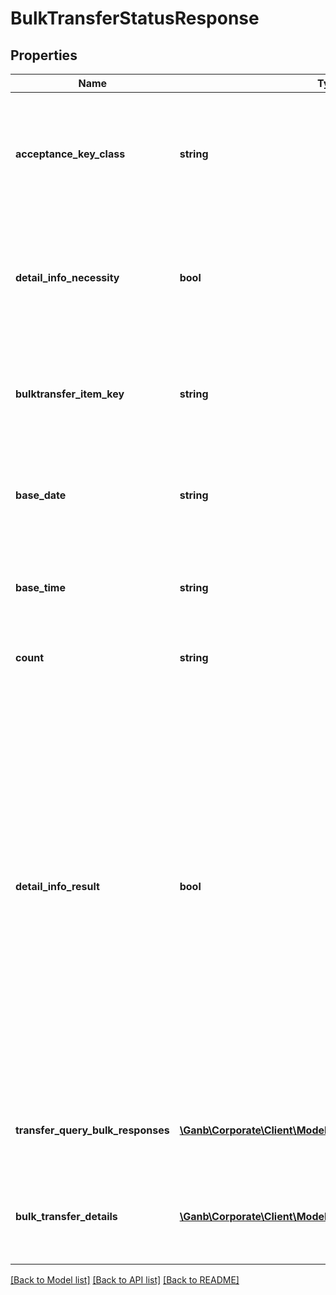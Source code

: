 # BulkTransferStatusResponse

## Properties
Name | Type | Description | Notes
------------ | ------------- | ------------- | -------------
**acceptance_key_class** | **string** | 照会対象キー区分 半角数字 リクエストしたときと同じ内容 照会対象のキー 1：振込申請照会対象指定、2：振込一括照会対象指定 | 
**detail_info_necessity** | **bool** | 明細情報取得フラグ 総合振込明細情報の取得要否 リクエストしたときと同じ内容 該当する情報が無い場合は項目自体を設定しません | [optional] 
**bulktransfer_item_key** | **string** | 総合振込明細情報取得対象キー 半角数字 リクエストしたときと同じ内容 該当する情報が無い場合は項目自体を設定しません | [optional] 
**base_date** | **string** | 基準日 半角文字 総合振込照会明細情報を照会した基準日を示します YYYY-MM-DD形式 | 
**base_time** | **string** | 基準時刻 半角文字 総合振込照会明細情報を照会した基準時刻を示します HH:MM:SS+09:00形式 | 
**count** | **string** | 明細取得件数 半角数字 振込明細の件数 | 
**detail_info_result** | **bool** | 明細情報取得結果フラグ 総合振込明細情報の取得結果 True：取得可、False:取得不可 明細情報取得フラグが「True：取得する」のときに、明細情報が取得できたかを設定します 総合振込の依頼完了直後は「False:取得不可」となります 総合振込の依頼完了後１０分程度すると「True：取得可」となります 「False:取得不可」の場合、総合振込明細情報は項目自体が設定されません 明細情報取得フラグが「True：取得する」の場合以外は項目自体を設定しません | [optional] 
**transfer_query_bulk_responses** | [**\Ganb\Corporate\Client\Model\TransferQueryBulkResponse[]**](TransferQueryBulkResponse.md) | 振込一括照会対象指定レスポンス 該当する情報が無い場合は項目自体を設定しません | [optional] 
**bulk_transfer_details** | [**\Ganb\Corporate\Client\Model\BulkTransferDetail[]**](BulkTransferDetail.md) | 総合振込照会明細情報 振込照会明細情報のリスト 該当する情報が無い場合は空のリストを返却 | [optional] 

[[Back to Model list]](../README.md#documentation-for-models) [[Back to API list]](../README.md#documentation-for-api-endpoints) [[Back to README]](../README.md)



